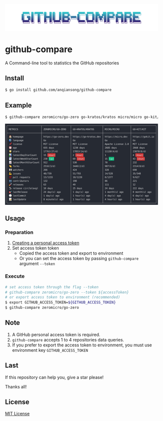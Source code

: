 ![banner](./resource/banner.png)

# github-compare
A Command-line tool to statistics the GitHub repositories

## Install

```bash
$ go install github.com/anqiansong/github-compare
```

## Example
```bash
$ github-compare zeromicro/go-zero go-kratos/kratos micro/micro go-kit/kit
```
![preview](./resource/compare-preview.png)

## Usage

### Preparation
1. [Creating a personal access token](https://docs.github.com/en/authentication/keeping-your-account-and-data-secure/creating-a-personal-access-token)
2. Set access token token
   - Copied the access token and export to environment
   - Or you can set the access token by passing `github-compare` argument 
     `--token`

### Execute

```bash
# set access token through the flag --token
# github-compare zeromicro/go-zero --token ${accessToken}
# or export access token to environment (recommended)
$ export GITHUB_ACCESS_TOKEN=${GITHUB_ACCESS_TOKEN}
$ github-compare zeromicro/go-zero
```

## Note

1. A GitHub personal access token is required.
2. `github-compare` accepts 1 to 4 repositories data queries.
3. If you prefer to export the access token to environment, you must use 
   environment key `GITHUB_ACCESS_TOKEN`

## Last
If this repository can help you, give a star please! 

Thanks all!

## License
[MIT License](License)